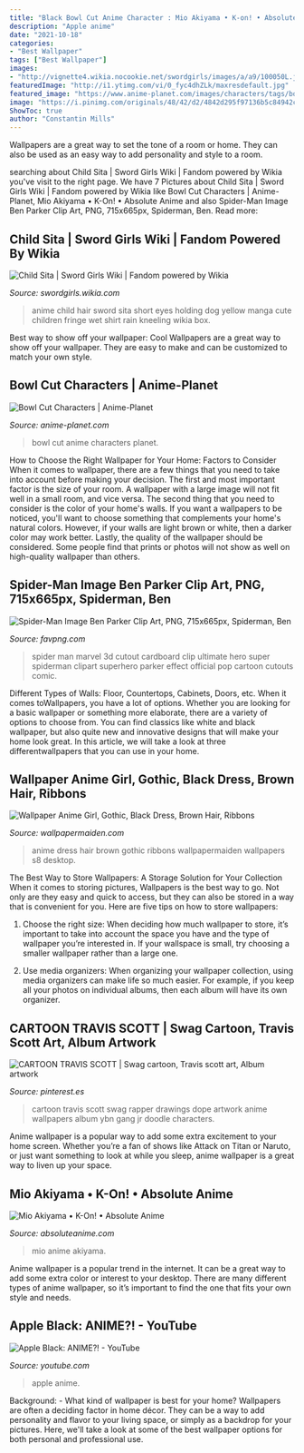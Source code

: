 ```yaml
---
title: "Black Bowl Cut Anime Character : Mio Akiyama • K-on! • Absolute Anime"
description: "Apple anime"
date: "2021-10-18"
categories:
- "Best Wallpaper"
tags: ["Best Wallpaper"]
images:
- "http://vignette4.wikia.nocookie.net/swordgirls/images/a/a9/100050L.jpg/revision/latest?cb=20120131055622"
featuredImage: "http://i1.ytimg.com/vi/0_fyc4dhZLk/maxresdefault.jpg"
featured_image: "https://www.anime-planet.com/images/characters/tags/bowl-cut-1153.jpg"
image: "https://i.pinimg.com/originals/48/42/d2/4842d295f97136b5c84942ca6247d7da.jpg"
ShowToc: true
author: "Constantin Mills"
---
```



Wallpapers are a great way to set the tone of a room or home. They can also be used as an easy way to add personality and style to a room.

	

		
searching about Child Sita | Sword Girls Wiki | Fandom powered by Wikia you've visit to the right page. We have 7 Pictures about Child Sita | Sword Girls Wiki | Fandom powered by Wikia like Bowl Cut Characters | Anime-Planet, Mio Akiyama • K-On! • Absolute Anime and also Spider-Man Image Ben Parker Clip Art, PNG, 715x665px, Spiderman, Ben. Read more:
		
    
## Child Sita | Sword Girls Wiki | Fandom Powered By Wikia

<img loading=lazy src="http://vignette4.wikia.nocookie.net/swordgirls/images/a/a9/100050L.jpg/revision/latest?cb=20120131055622" onerror="this.onerror=null;this.src='https://tse1.mm.bing.net/th?id=OIP.vzxwn5cK9DidtcXd8qAbewHaLH&amp;pid=15.1';" alt="Child Sita | Sword Girls Wiki | Fandom powered by Wikia">

_Source: swordgirls.wikia.com_

>anime child hair sword sita short eyes holding dog yellow manga cute children fringe wet shirt rain kneeling wikia box. 

	

Best way to show off your wallpaper:
Cool Wallpapers are a great way to show off your wallpaper. They are easy to make and can be customized to match your own style.

    
## Bowl Cut Characters | Anime-Planet

<img loading=lazy src="https://www.anime-planet.com/images/characters/tags/bowl-cut-1153.jpg" onerror="this.onerror=null;this.src='https://tse2.mm.bing.net/th?id=OIP.Rz8kBxiOmgTh3VdIHd_TTAHaEK&amp;pid=15.1';" alt="Bowl Cut Characters | Anime-Planet">

_Source: anime-planet.com_

>bowl cut anime characters planet. 

	

How to Choose the Right Wallpaper for Your Home: Factors to Consider
When it comes to wallpaper, there are a few things that you need to take into account before making your decision. The first and most important factor is the size of your room. A wallpaper with a large image will not fit well in a small room, and vice versa. 
The second thing that you need to consider is the color of your home's walls. If you want a wallpapers to be noticed, you'll want to choose something that complements your home's natural colors. However, if your walls are light brown or white, then a darker color may work better. 
Lastly, the quality of the wallpaper should be considered. Some people find that prints or photos will not show as well on high-quality wallpaper than others.

    
## Spider-Man Image Ben Parker Clip Art, PNG, 715x665px, Spiderman, Ben

<img loading=lazy src="https://img.favpng.com/0/6/3/spider-man-portable-network-graphics-image-ben-parker-clip-art-png-favpng-UJNr42HWbtUsKADaV5EaNecWg.jpg" onerror="this.onerror=null;this.src='https://tse2.mm.bing.net/th?id=OIP.Mwubaalhb49Wkmzno0DokQHaGA&amp;pid=15.1';" alt="Spider-Man Image Ben Parker Clip Art, PNG, 715x665px, Spiderman, Ben">

_Source: favpng.com_

>spider man marvel 3d cutout cardboard clip ultimate hero super spiderman clipart superhero parker effect official pop cartoon cutouts comic. 

	

Different Types of Walls: Floor, Countertops, Cabinets, Doors, etc.
When it comes toWallpapers, you have a lot of options. Whether you are looking for a basic wallpaper or something more elaborate, there are a variety of options to choose from. You can find classics like white and black wallpaper, but also quite new and innovative designs that will make your home look great. In this article, we will take a look at three differentwallpapers that you can use in your home.

    
## Wallpaper Anime Girl, Gothic, Black Dress, Brown Hair, Ribbons

<img loading=lazy src="http://www.wallpapermaiden.com/image/2017/01/22/anime-girl-gothic-black-dress-brown-hair-ribbons-anime-12384-resized.jpg" onerror="this.onerror=null;this.src='https://tse1.mm.bing.net/th?id=OIP.OjjT4XBLd1vA3aVwjUpmegHaJ4&amp;pid=15.1';" alt="Wallpaper Anime Girl, Gothic, Black Dress, Brown Hair, Ribbons">

_Source: wallpapermaiden.com_

>anime dress hair brown gothic ribbons wallpapermaiden wallpapers s8 desktop. 

	

The Best Way to Store Wallpapers: A Storage Solution for Your Collection
When it comes to storing pictures, Wallpapers is the best way to go. Not only are they easy and quick to access, but they can also be stored in a way that is convenient for you. Here are five tips on how to store wallpapers:
1) Choose the right size: When deciding how much wallpaper to store, it’s important to take into account the space you have and the type of wallpaper you’re interested in. If your wallspace is small, try choosing a smaller wallpaper rather than a large one.

2) Use media organizers: When organizing your wallpaper collection, using media organizers can make life so much easier. For example, if you keep all your photos on individual albums, then each album will have its own organizer.

    
## CARTOON TRAVIS SCOTT | Swag Cartoon, Travis Scott Art, Album Artwork

<img loading=lazy src="https://i.pinimg.com/originals/48/42/d2/4842d295f97136b5c84942ca6247d7da.jpg" onerror="this.onerror=null;this.src='https://tse4.mm.bing.net/th?id=OIP.10UMPk4hBlHOCo4cKqtmZQHaHa&amp;pid=15.1';" alt="CARTOON TRAVIS SCOTT | Swag cartoon, Travis scott art, Album artwork">

_Source: pinterest.es_

>cartoon travis scott swag rapper drawings dope artwork anime wallpapers album ybn gang jr doodle characters. 

	

Anime wallpaper is a popular way to add some extra excitement to your home screen. Whether you’re a fan of shows like Attack on Titan or Naruto, or just want something to look at while you sleep, anime wallpaper is a great way to liven up your space.

    
## Mio Akiyama • K-On! • Absolute Anime

<img loading=lazy src="https://www.absoluteanime.com/k-on/mio.png" onerror="this.onerror=null;this.src='https://tse4.mm.bing.net/th?id=OIP.flHrUXoxyNKZ9aFifsmYawHaKK&amp;pid=15.1';" alt="Mio Akiyama • K-On! • Absolute Anime">

_Source: absoluteanime.com_

>mio anime akiyama. 

	

Anime wallpaper is a popular trend in the internet. It can be a great way to add some extra color or interest to your desktop. There are many different types of anime wallpaper, so it’s important to find the one that fits your own style and needs.

    
## Apple Black: ANIME?! - YouTube

<img loading=lazy src="http://i1.ytimg.com/vi/0_fyc4dhZLk/maxresdefault.jpg" onerror="this.onerror=null;this.src='https://tse4.mm.bing.net/th?id=OIP._CwyJsphVzvROg0m6a0BYwHaEK&amp;pid=15.1';" alt="Apple Black: ANIME?! - YouTube">

_Source: youtube.com_

>apple anime. 

	

Background: - What kind of wallpaper is best for your home?
Wallpapers are often a deciding factor in home décor. They can be a way to add personality and flavor to your living space, or simply as a backdrop for your pictures. Here, we'll take a look at some of the best wallpaper options for both personal and professional use.

